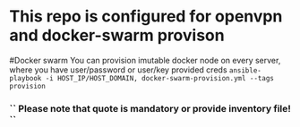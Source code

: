 # This repo is configured for openvpn and docker-swarm provison

#Docker swarm
You can provision imutable docker node on every server, where you have user/password
or user/key provided creds
``
ansible-playbook -i HOST_IP/HOST_DOMAIN, docker-swarm-provision.yml --tags provision
``
<h3>``
Please note that quote is mandatory or provide inventory file!
``